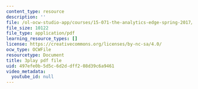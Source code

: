 ```yaml
---
content_type: resource
description: ''
file: /ol-ocw-studio-app/courses/15-071-the-analytics-edge-spring-2017/497efe0b5d5c6d2ddff208d39c6a9461_MYcoFYXPba4.pdf
file_size: 10122
file_type: application/pdf
learning_resource_types: []
license: https://creativecommons.org/licenses/by-nc-sa/4.0/
ocw_type: OCWFile
resourcetype: Document
title: 3play pdf file
uid: 497efe0b-5d5c-6d2d-dff2-08d39c6a9461
video_metadata:
  youtube_id: null
---
```

